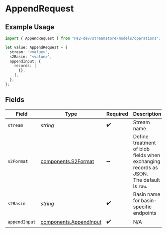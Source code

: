 # AppendRequest

## Example Usage

```typescript
import { AppendRequest } from "@s2-dev/streamstore/models/operations";

let value: AppendRequest = {
  stream: "<value>",
  s2Basin: "<value>",
  appendInput: {
    records: [
      {},
    ],
  },
};
```

## Fields

| Field                                                                                  | Type                                                                                   | Required                                                                               | Description                                                                            |
| -------------------------------------------------------------------------------------- | -------------------------------------------------------------------------------------- | -------------------------------------------------------------------------------------- | -------------------------------------------------------------------------------------- |
| `stream`                                                                               | *string*                                                                               | :heavy_check_mark:                                                                     | Stream name.                                                                           |
| `s2Format`                                                                             | [components.S2Format](../../models/components/s2format.md)                             | :heavy_minus_sign:                                                                     | Define treatment of blob fields when exchanging records as JSON.<br/>The default is `raw`. |
| `s2Basin`                                                                              | *string*                                                                               | :heavy_check_mark:                                                                     | Basin name for basin-specific endpoints                                                |
| `appendInput`                                                                          | [components.AppendInput](../../models/components/appendinput.md)                       | :heavy_check_mark:                                                                     | N/A                                                                                    |